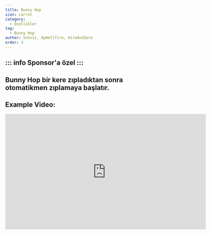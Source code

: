 ```yaml
---
title: Bunny Hop
icon: carrot
category:
  - Özellikler
tag:
  - Bunny Hop
author: Schvis, OpHellfire, HiroAndZero
order: 3
---
```


::: info Sponsor'a özel
:::
---
## Bunny Hop bir kere zıpladıktan sonra otomatikmen zıplamaya başlatır.

## Example Video:

<div class="iframe-container"><iframe width="640" height="369" src="https://www.youtube.com/embed/Gh2GX23E6dw?list=PL5eI1Tb64p56g27qfYk7VuFTz4FK6YrKa" title="Korepi - Bunnyhop (Sponsor)" frameborder="0" allow="accelerometer; autoplay; clipboard-write; encrypted-media; gyroscope; picture-in-picture; web-share" allowfullscreen></iframe></div>
